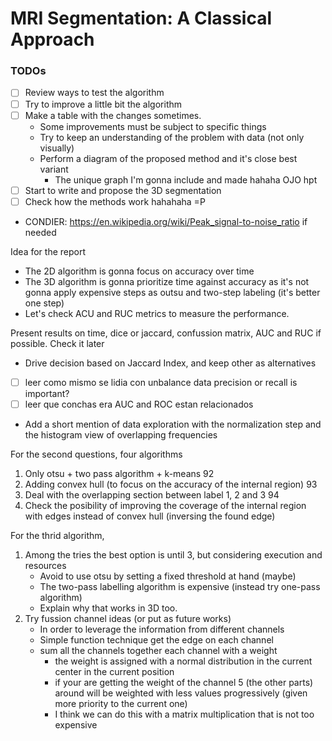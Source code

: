 # MRI Segmentation: A Classical Approach

### TODOs

- [ ] Review ways to test the algorithm
- [ ] Try to improve a little bit the algorithm
- [ ] Make a table with the changes sometimes.
    - Some improvements must be subject to specific things
    - Try to keep an understanding of the problem with data (not only visually)
    - Perform a diagram of the proposed method and it's close best variant
        - The unique graph I'm gonna include and made hahaha OJO hpt
- [ ] Start to write and propose the 3D segmentation
- [ ] Check how the methods work hahahaha =P

- CONDIER: https://en.wikipedia.org/wiki/Peak_signal-to-noise_ratio if needed


Idea for the report

- The 2D algorithm is gonna focus on accuracy over time
- The 3D algorithm is gonna prioritize time against accuracy as it's not gonna apply expensive steps as outsu and two-step labeling (it's better one step)
- Let's check ACU and RUC metrics to measure the performance.



Present results on time, dice or jaccard, confussion matrix, AUC and RUC if possible. Check it later
- Drive decision based on Jaccard Index, and keep other as alternatives
- [ ] leer como mismo se lidia con unbalance data precision or recall is important?
- [ ] leer que conchas era AUC and ROC estan relacionados

- Add a short mention of data exploration with the normalization step and the histogram view of overlapping frequencies

For the second questions, four algorithms
1. Only otsu + two pass algorithm + k-means 92 
2. Adding convex hull (to focus on the accuracy of the internal region) 93
3. Deal with the overlapping section between label 1, 2 and 3 94
4. Check the posibility of improving the coverage of the internal region with edges
instead of convex hull (inversing the found edge)

For the thrid algorithm,
1. Among the tries the best option is until 3, but considering execution and resources
    - Avoid to use otsu by setting a fixed threshold at hand (maybe)
    - The two-pass labelling algorithm is expensive (instead try one-pass algorithm)
    - Explain why that works in 3D too.
2. Try fussion channel ideas (or put as future works)
    - In order to leverage the information from different channels
    - Simple function technique get the edge on each channel
    - sum all the channels together each channel with a weight 
        - the weight is assigned with a normal distribution in the current center in the current position
        - if your are getting the weight of the channel 5 (the other parts) around will be weighted with less values progressively (given more priority to the current one)
        - I think we can do this with a matrix multiplication that is not too expensive


